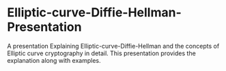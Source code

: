 # Elliptic-curve-Diffie-Hellman-Presentation

A presentation Explaining Elliptic-curve-Diffie-Hellman and the concepts of Elliptic curve cryptography in detail. 
This presentation provides the explanation along with examples.

